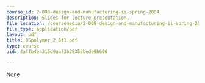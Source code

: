 ```yaml
---
course_id: 2-008-design-and-manufacturing-ii-spring-2004
description: Slides for lecture presentation.
file_location: /coursemedia/2-008-design-and-manufacturing-ii-spring-2004/4affb4ea315d9aaf3b38353bede9b660_05polymer_2_6f1.pdf
file_type: application/pdf
layout: pdf
title: 05polymer_2_6f1.pdf
type: course
uid: 4affb4ea315d9aaf3b38353bede9b660

---
```

None